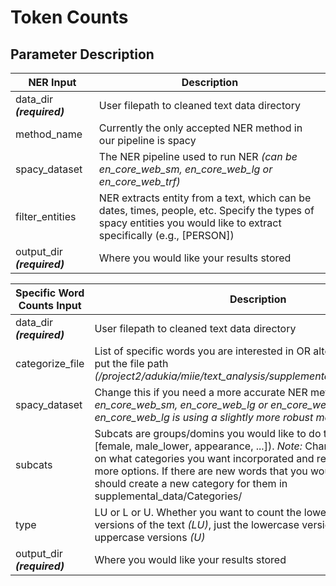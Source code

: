 # Token Counts
## Parameter Description
| NER Input | Description |
| --- | --- |
| data_dir ***(required)*** | User filepath to cleaned text data directory |
| method_name | Currently the only accepted NER method in our pipeline is spacy |
| spacy_dataset | The NER pipeline used to run NER *(can be en_core_web_sm, en_core_web_lg or en_core_web_trf)*|
| filter_entities | NER extracts entity from a text, which can be dates, times, people, etc. Specify the types of spacy entities you would like to extract specifically (e.g., [PERSON])  |
| output_dir ***(required)*** | Where you would like your results stored |

| Specific Word Counts Input | Description |
| --- | --- |
| data_dir ***(required)*** | User filepath to cleaned text data directory |
| categorize_file | List of specific words you are interested in OR alternatively you can put the file path *(/project2/adukia/miie/text_analysis/supplemental_data/Categories/)* |
| spacy_dataset | Change this if you need a more accurate NER method *(can be en_core_web_sm, en_core_web_lg or en_core_web_trf. among them en_core_web_lg is using a slightly more robust method from spacy)* |
| subcats | Subcats are groups/domins you would like to do token counts (e.g., [female, male_lower, appearance, ...]). *Note:* Change this depending on what categories you want incorporated and refer to [subcats](https://github.com/miielab/Categories) for more options. If there are new words that you would like to track, you should create a new category for them in supplemental_data/Categories/ |
| type | LU or L or U. Whether you want to count the lower AND uppercase versions of the text *(LU)*, just the lowercase versions *(L)* or just the uppercase versions *(U)* |
| output_dir ***(required)*** | Where you would like your results stored |

